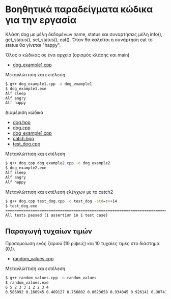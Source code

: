 # Βοηθητικά παραδείγματα κώδικα για την εργασία 

Κλάση dog με μέλη δεδομένων name, status και συναρτήσεις μέλη info(), get_status(), set_status(), eat(). Όταν θα καλείται η συνάρτηση eat το status θα γίνεται "happy".

Όλος ο κώδικας σε ένα αρχείο (ορισμός κλάσης και main)

* [dog_example1.cpp](./dog_example1.cpp)

Μεταγλώττιση και εκτέλεση

```cmd
$ g++ dog_example1.cpp -o dog_example1
$ dog_example1.exe
Alf sleep
Alf angry
Alf happy
```

Διαμέριση κώδικα 

* [dog.hpp](./dog.hpp)
* [dog.cpp](./dog.cpp)
* [dog_example1.cpp](./dog_example1.cpp)
* [catch.hpp](./catch.hpp)
* [test_dog.cpp](./test_dog.cpp)

Μεταγλώττιση και εκτέλεση

```cmd
$ g++ dog.cpp dog_example2.cpp -o dog_example2
$ dog_example2.exe
Alf sleep
Alf angry
Alf happy
```

Μεταγλώττιση και εκτέλεση ελέγχων με το catch2

```cmd
$ g++ dog.cpp test_dog.cpp -o test_dog -std=c++14
$ test_dog.exe
===============================================================================
All tests passed (1 assertion in 1 test case)
```

## Παραγωγή τυχαίων τιμών

Προσομοίωση ενός ζαριού (10 ρίψεις) και 10 τυχαίες τιμές στο διάστημα (0,1).

* [random_values.cpp](./random_values.cpp)

Μεταγλώττιση και εκτέλεση

```cmd
$ g++ random_values.cpp -o random_values
$ random_values.exe
6 5 2 3 3 1 2 2 3 4
0.586092 0.166945 0.409127 0.756802 0.0623658 0.934045 0.926141 0.90741 0.740086 0.337521
```
